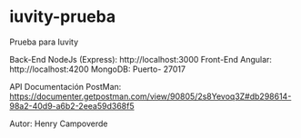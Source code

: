 # iuvity-prueba
Prueba para Iuvity

Back-End NodeJs (Express): http://localhost:3000 
Front-End Angular: http://localhost:4200 
MongoDB: Puerto- 27017 


API Documentación PostMan: https://documenter.getpostman.com/view/90805/2s8Yevoq3Z#db298614-98a2-40d9-a6b2-2eea59d368f5


Autor: Henry Campoverde
